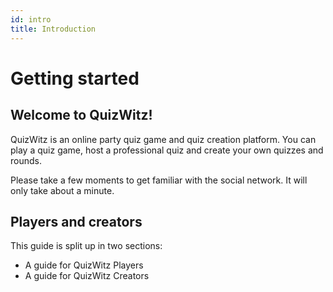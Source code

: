 ```yaml
---
id: intro
title: Introduction
---
```


# Getting started

## Welcome to QuizWitz!

QuizWitz is an online party quiz game and quiz creation platform. You can play a quiz game, host a professional quiz and 
create your own quizzes and rounds.

Please take a few moments to get familiar with the social network. It will only take about a minute.

## Players and creators

This guide is split up in two sections:
* A guide for QuizWitz Players
* A guide for QuizWitz Creators

